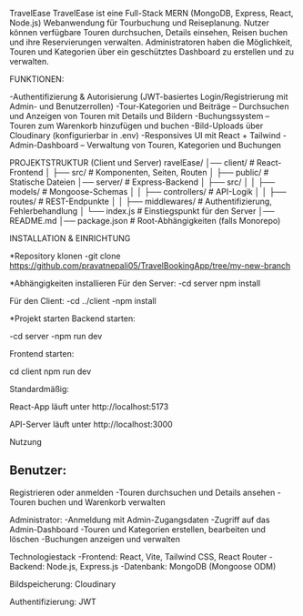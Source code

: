 TravelEase
TravelEase ist eine Full-Stack MERN (MongoDB, Express, React, Node.js) Webanwendung für Tourbuchung und Reiseplanung. Nutzer können verfügbare Touren durchsuchen, Details einsehen, Reisen buchen und ihre Reservierungen verwalten. Administratoren haben die Möglichkeit, Touren und Kategorien über ein geschütztes Dashboard zu erstellen und zu verwalten.

FUNKTIONEN:

-Authentifizierung & Autorisierung (JWT-basiertes Login/Registrierung mit Admin- und Benutzerrollen)
-Tour-Kategorien und Beiträge – Durchsuchen und Anzeigen von Touren mit Details und Bildern
-Buchungssystem – Touren zum Warenkorb hinzufügen und buchen
-Bild-Uploads über Cloudinary (konfigurierbar in .env)
-Responsives UI mit React + Tailwind
-Admin-Dashboard – Verwaltung von Touren, Kategorien und Buchungen

PROJEKTSTRUKTUR (Client und Server) 
ravelEase/
│── client/        # React-Frontend
│   ├── src/       # Komponenten, Seiten, Routen
│   ├── public/    # Statische Dateien
│── server/        # Express-Backend
│   ├── src/
│   │   ├── models/       # Mongoose-Schemas
│   │   ├── controllers/  # API-Logik
│   │   ├── routes/       # REST-Endpunkte
│   │   ├── middlewares/  # Authentifizierung, Fehlerbehandlung
│   └── index.js   # Einstiegspunkt für den Server
│── README.md
│── package.json   # Root-Abhängigkeiten (falls Monorepo)

INSTALLATION & EINRICHTUNG

*Repository klonen
-git clone https://github.com/pravatnepali05/TravelBookingApp/tree/my-new-branch

*Abhängigkeiten installieren
Für den Server:
-cd server
npm install


Für den Client:
-cd ../client
-npm install

*Projekt starten
Backend starten:

-cd server
-npm run dev


Frontend starten:

cd client
npm run dev


Standardmäßig:

React-App läuft unter http://localhost:5173

API-Server läuft unter http://localhost:3000

Nutzung

Benutzer:
-
Registrieren oder anmelden
-Touren durchsuchen und Details ansehen
-Touren buchen und Warenkorb verwalten

Administrator:
-Anmeldung mit Admin-Zugangsdaten
-Zugriff auf das Admin-Dashboard
-Touren und Kategorien erstellen, bearbeiten und löschen
-Buchungen anzeigen und verwalten

Technologiestack
-Frontend: React, Vite, Tailwind CSS, React Router
-Backend: Node.js, Express.js
-Datenbank: MongoDB (Mongoose ODM)

Bildspeicherung: Cloudinary

Authentifizierung: JWT


